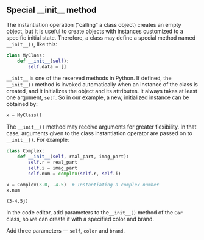 ## Special &#95;&#95;init&#95;&#95; method

The instantiation operation (“calling” a class object) creates an empty object, 
but it is useful to create objects with instances customized to a specific 
initial state. Therefore, a class may define a special method named `__init__()`, 
like this:

```python
class MyClass:
    def __init__(self):
        self.data = []
```
`__init__` is one of the reserved methods in Python. If defined, the `__init__()` 
method is invoked automatically when an instance of the class is created,
and it initializes the object and its attributes. It always takes at least
one argument, `self`. So in our example, 
a new, initialized instance can be obtained by:

```python
x = MyClass()
```
The `__init__()` method may receive arguments for greater flexibility. 
In that case, arguments given to the class instantiation operator are passed 
on to `__init__()`. For example:
```python
class Complex:
    def __init__(self, real_part, imag_part):
        self.r = real_part
        self.i = imag_part
        self.num = complex(self.r, self.i)

x = Complex(3.0, -4.5)  # Instantiating a complex number
x.num
```
```text
(3-4.5j)
```


In the code editor, add parameters to the`__init__()` method of the `Car` class, so we can 
create it with a specified color and brand.  

<div class='hint'>Add three parameters &mdash; <code>self</code>, <code>color</code> and <code>brand</code>.</div>
